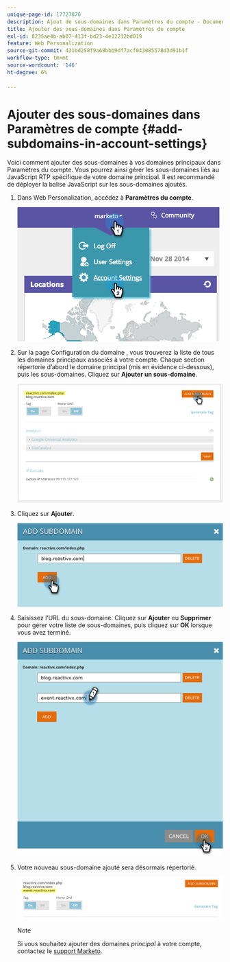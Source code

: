 ```yaml
---
unique-page-id: 17727870
description: Ajout de sous-domaines dans Paramètres du compte - Documents Marketo - Documentation du produit
title: Ajouter des sous-domaines dans Paramètres de compte
exl-id: 8235ae4b-ab07-413f-bd23-4e12232bd019
feature: Web Personalization
source-git-commit: 431bd258f9a68bbb9df7acf043085578d3d91b1f
workflow-type: tm+mt
source-wordcount: '146'
ht-degree: 6%

---
```


# Ajouter des sous-domaines dans Paramètres de compte {#add-subdomains-in-account-settings}

Voici comment ajouter des sous-domaines à vos domaines principaux dans Paramètres du compte. Vous pourrez ainsi gérer les sous-domaines liés au JavaScript RTP spécifique de votre domaine principal. Il est recommandé de déployer la balise JavaScript sur les sous-domaines ajoutés.

1. Dans Web Personalization, accédez à **Paramètres du compte**.

   ![](assets/image2014-12-1-23-3-12.png)

1. Sur la page Configuration du domaine , vous trouverez la liste de tous les domaines principaux associés à votre compte. Chaque section répertorie d’abord le domaine principal (mis en évidence ci-dessous), puis les sous-domaines. Cliquez sur **Ajouter un sous-domaine**.

   ![](assets/highlightprimary2.png)

1. Cliquez sur **Ajouter**.

   ![](assets/add.png)

1. Saisissez l’URL du sous-domaine. Cliquez sur **Ajouter** ou **Supprimer** pour gérer votre liste de sous-domaines, puis cliquez sur **OK** lorsque vous avez terminé.

   ![](assets/newsubdomain.png)

1. Votre nouveau sous-domaine ajouté sera désormais répertorié.

   ![](assets/finalnew.png)

   >[!NOTE]
   >
   >Si vous souhaitez ajouter des domaines _principal_ à votre compte, contactez le [support Marketo](https://nation.marketo.com/t5/Support/ct-p/Support).
